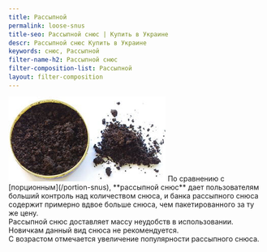 ```yaml
---
title: Рассыпной
permalink: loose-snus
title-seo: Рассыпной снюс | Купить в Украине
descr: Рассыпной снюс Купить в Украине
keywords: снюс, Рассыпной
filter-name-h2: Рассыпной снюс
filter-composition-list: Рассыпной
layout: filter-composition
---
```


<img src="/img/composition/loose-snus.JPG" alt="Рассыпной снюс">
По сравнению с [порционным](/portion-snus), **рассыпной снюс** дает пользователям больший контроль над количеством снюса, и банка рассыпного снюса содержит примерно вдвое больше снюса, чем пакетированного за ту же цену.<br>
Рассыпной снюс доставляет массу неудобств в использовании.<br>
Новичкам данный вид снюса не рекомендуется.<br>
С возрастом отмечается увеличение популярности рассыпного снюса.